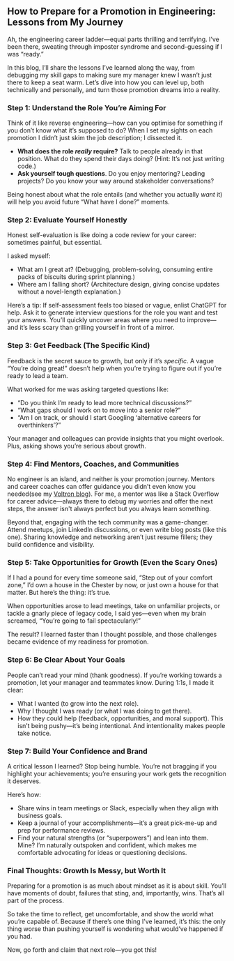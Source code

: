 ## How to Prepare for a Promotion in Engineering: Lessons from My Journey
Ah, the engineering career ladder—equal parts thrilling and terrifying.  I’ve been there, sweating through imposter syndrome and second-guessing if I was “ready.” 

In this blog, I’ll share the lessons I’ve learned along the way, from debugging my skill gaps to making sure my manager knew I wasn’t just there to keep a seat warm. Let’s dive into how you can level up, both technically and personally, and turn those promotion dreams into a reality.
### Step 1: Understand the Role You’re Aiming For
Think of it like reverse engineering—how can you optimise for something if you don’t know what it’s supposed to do? When I set my sights on each promotion I didn’t just skim the job description; I dissected it.
* **What does the role *really* require?** Talk to people already in that position. What do they spend their days doing? (Hint: It’s not just writing code.)
* **Ask yourself tough questions**. Do you enjoy mentoring? Leading projects? Do you know your way around stakeholder conversations?

Being honest about what the role entails (and whether you actually *want* it) will help you avoid future “What have I done?” moments.
### Step 2: Evaluate Yourself Honestly
Honest self-evaluation is like doing a code review for your career: sometimes painful, but essential.

I asked myself:
* What am I great at? (Debugging, problem-solving, consuming entire packs of biscuits during sprint planning.)
* Where am I falling short? (Architecture design, giving concise updates without a novel-length explanation.)

Here’s a tip: If self-assessment feels too biased or vague, enlist ChatGPT for help. Ask it to generate interview questions for the role you want and test your answers. You’ll quickly uncover areas where you need to improve—and it’s less scary than grilling yourself in front of a mirror.
### Step 3: Get Feedback (The Specific Kind)
Feedback is the secret sauce to growth, but only if it’s *specific*. A vague “You’re doing great!” doesn’t help when you’re trying to figure out if you’re ready to lead a team.

What worked for me was asking targeted questions like:
* “Do you think I’m ready to lead more technical discussions?”
* “What gaps should I work on to move into a senior role?”
* “Am I on track, or should I start Googling ‘alternative careers for overthinkers’?”

Your manager and colleagues can provide insights that you might overlook. Plus, asking shows you’re serious about growth.
### Step 4: Find Mentors, Coaches, and Communities
No engineer is an island, and neither is your promotion journey. Mentors and career coaches can offer guidance you didn’t even know you needed(see my [Voltron blog](https://abbysarcade.github.io/2024/11/12/building-your-engineering-voltron-how-mentors,-coaches,-and-managers-shape-your-career.html)). For me, a mentor was like a Stack Overflow for career advice—always there to debug my worries and offer the next steps, the answer isn't always perfect but you always learn something.

Beyond that, engaging with the tech community was a game-changer. Attend meetups, join LinkedIn discussions, or even write blog posts (like this one). Sharing knowledge and networking aren’t just resume fillers; they build confidence and visibility.
### Step 5: Take Opportunities for Growth (Even the Scary Ones)
If I had a pound for every time someone said, “Step out of your comfort zone,” I’d own a house in the Chester by now, or just own a house for that matter. But here’s the thing: it’s true.

When opportunities arose to lead meetings, take on unfamiliar projects, or tackle a gnarly piece of legacy code, I said yes—even when my brain screamed, “You’re going to fail spectacularly!”

The result? I learned faster than I thought possible, and those challenges became evidence of my readiness for promotion.
### Step 6: Be Clear About Your Goals
People can’t read your mind (thank goodness). If you’re working towards a promotion, let your manager and teammates know. During 1:1s, I made it clear:
* What I wanted (to grow into the next role).
* Why I thought I was ready (or what I was doing to get there).
* How they could help (feedback, opportunities, and moral support).
This isn’t being pushy—it’s being intentional. And intentionality makes people take notice.
### Step 7: Build Your Confidence and Brand
A critical lesson I learned? Stop being humble. You’re not bragging if you highlight your achievements; you’re ensuring your work gets the recognition it deserves.

Here’s how:
* Share wins in team meetings or Slack, especially when they align with business goals.
* Keep a journal of your accomplishments—it’s a great pick-me-up and prep for performance reviews.
* Find your natural strengths (or “superpowers”) and lean into them. Mine? I’m naturally outspoken and confident, which makes me comfortable advocating for ideas or questioning decisions.
### Final Thoughts: Growth Is Messy, but Worth It
Preparing for a promotion is as much about mindset as it is about skill. You’ll have moments of doubt, failures that sting, and, importantly, wins. That’s all part of the process.

So take the time to reflect, get uncomfortable, and show the world what you’re capable of. Because if there’s one thing I’ve learned, it’s this: the only thing worse than pushing yourself is wondering what would’ve happened if you had.

Now, go forth and claim that next role—you got this!
